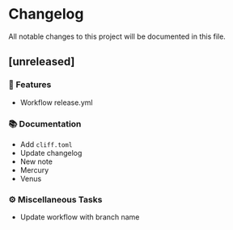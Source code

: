 # Changelog

All notable changes to this project will be documented in this file.

## [unreleased]

### 🚀 Features

- Workflow release.yml

### 📚 Documentation

- Add `cliff.toml`
- Update changelog
- New note
- Mercury
- Venus

### ⚙️ Miscellaneous Tasks

- Update workflow with branch name

<!-- generated by git-cliff -->
